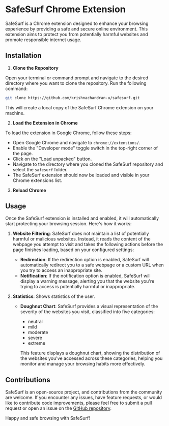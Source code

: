 # SafeSurf Chrome Extension

SafeSurf is a Chrome extension designed to enhance your browsing experience by providing a safe and secure online environment. This extension aims to protect you from potentially harmful websites and promote responsible internet usage.

## Installation

1. **Clone the Repository**

  Open your terminal or command prompt and navigate to the desired directory where you want to clone the repository. Run the following command:
```bash
git clone https://github.com/krishnachandran-u/safesurf.git
```
This will create a local copy of the SafeSurf Chrome extension on your machine.

2. **Load the Extension in Chrome**

To load the extension in Google Chrome, follow these steps:

- Open Google Chrome and navigate to `chrome://extensions/`.
- Enable the "Developer mode" toggle switch in the top-right corner of the page.
- Click on the "Load unpacked" button.
- Navigate to the directory where you cloned the SafeSurf repository and select the `safesurf` folder.
- The SafeSurf extension should now be loaded and visible in your Chrome extensions list.

3. **Reload Chrome**

## Usage

Once the SafeSurf extension is installed and enabled, it will automatically start protecting your browsing session. Here's how it works:

1. **Website Filtering**: SafeSurf does not maintain a list of potentially harmful or malicious websites. Instead, it reads the content of the webpage you attempt to visit and takes the following actions before the page finishes loading, based on your configured settings:

   - **Redirection**: If the redirection option is enabled, SafeSurf will automatically redirect you to a safe webpage or a custom URL when you try to access an inappropriate site.
   - **Notification**: If the notification option is enabled, SafeSurf will display a warning message, alerting you that the website you're trying to access is potentially harmful or inappropriate.
2. **Statistics**: Shows statistics of the user.
   - **Doughnut Chart**: SafeSurf provides a visual representation of the severity of the websites you visit, classified into five categories:
      - neutral
      - mild
      - moderate
      - severe
      - extreme

      This feature displays a doughnut chart, showing the distribution of the websites you've accessed across these categories, helping you monitor and manage your browsing habits more effectively.

## Contributions

SafeSurf is an open-source project, and contributions from the community are welcome. If you encounter any issues, have feature requests, or would like to contribute code improvements, please feel free to submit a pull request or open an issue on the [GitHub repository](https://github.com/krishnachandran-u/safesurf).

Happy and safe browsing with SafeSurf!